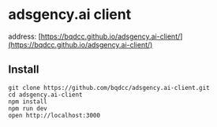 # adsgency.ai client

address: [https://bqdcc.github.io/adsgency.ai-client/](https://bqdcc.github.io/adsgency.ai-client/)

## Install
```
git clone https://github.com/bqdcc/adsgency.ai-client.git
cd adsgency.ai-client
npm install
npm run dev
open http://localhost:3000
```
